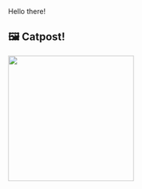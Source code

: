 Hello there!



## 🖼️ Catpost!

<sub>
    <img src="https://cdn2.thecatapi.com/images/eXXMMF_G4.jpg" height="256">
</sub>

